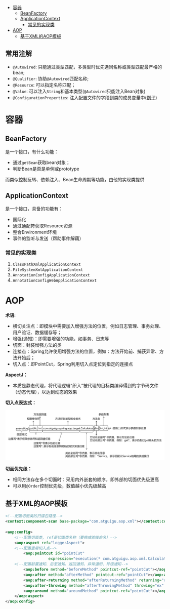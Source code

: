 - [容器](#容器)
  - [BeanFactory](#beanfactory)
  - [ApplicationContext](#applicationcontext)
    - [常见的实现类](#常见的实现类)
- [AOP](#aop)
  - [基于XML的AOP模板](#基于xml的aop模板)

## 常用注解

- `@Autowired`: 只能通过类型匹配，多类型时优先选同名称或类型匹配最严格的bean;
- `@Qualifier`: 协助`@Autowired`匹配名称;
- `@Resource`: 可以指定名称匹配；
- `@Value`: 可以注入`String`和基本类型(`@Autowired`只能注入Bean对象)
- `@ConfigurationProperties`: 注入配置文件的字段到类的成员变量中([例子](https://bolder-macaroon-7fa.notion.site/ConfigurationProperties-436344970628419ea6440319ccd5a5dc))

# 容器

## BeanFactory

是一个接口，有什么功能：

- 通过`getBean`获取bean对象；
- 判断Bean是否是单例或prototype

而类似控制反转、依赖注入、Bean生命周期等功能，由他的实现类提供

## ApplicationContext

是一个接口，具备的功能有：

- 国际化
- 通过通配符获取Resource资源
- 整合Environment环境
- 事件的监听与发送（帮助事件解藕）

### 常见的实现类

1. `ClassPathXmlApplicationContext`
2. `FileSystemXmlApplicationContext`
3. `AnnotationConfigApplicationContext`
4. `AnnotationConfigWebApplicationContext`

# AOP

**术语:**

- 横切关注点：即模块中需要加入增强方法的位置，例如日志管理、事务处理、用户验证、数据缓存等；
- 增强(通知)：即需要增强的功能，如事务、日志等
- 切面：封装增强方法的类
- 连接点：Spring允许使用增强方法的位置，例如：方法开始前、捕获异常、方法开始后；
- 切入点：即PointCut，Spring利用切入点定位到指定的连接点

**AspectJ：**

- 本质是静态代理，将代理逻辑“织入”被代理的目标类编译得到的字节码文件（动态代理），以达到动态的效果

**切入点表达式：**

![AOPexpression](https://raw.githubusercontent.com/PercivalYang/imgsSaving/main/imgs/AOPexpression.png)

**切面优先级：**

- 相同方法存在多个切面时：采用内外嵌套的顺序，即外部的切面优先级更高
- 可以用`@Order`控制优先级，数值越小优先级越高

## 基于XML的AOP模板

```xml
<!--配置切面类的扫描包路径-->
<context:component-scan base-package="com.atguigu.aop.xml"></context:component-scan>

<aop:config>
    <!--配置切面类, ref是切面类名称（要换成驼峰命名）-->
    <aop:aspect ref="loggerAspect"> 
    <!--配置重用切入点-->
        <aop:pointcut id="pointCut" 
                   expression="execution(* com.atguigu.aop.xml.CalculatorImpl.*(..))"/>
    <!--配置前置通知、后至通知、返回通知、异常通知、环绕通知-->
        <aop:before method="beforeMethod" pointcut-ref="pointCut"></aop:before>
        <aop:after method="afterMethod" pointcut-ref="pointCut"></aop:after>
        <aop:after-returning method="afterReturningMethod" returning="result" pointcut-ref="pointCut"></aop:after-returning>
        <aop:after-throwing method="afterThrowingMethod" throwing="ex" pointcut-ref="pointCut"></aop:after-throwing>
        <aop:around method="aroundMethod" pointcut-ref="pointCut"></aop:around>
    </aop:aspect>
</aop:config>
```
